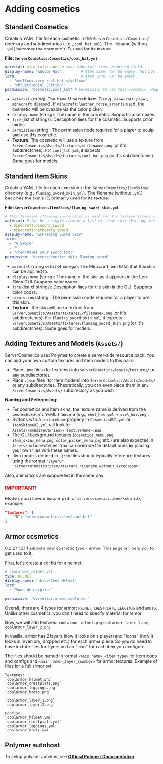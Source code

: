 # Adding cosmetics

## Standard Cosmetics
Create a YAML file for each cosmetic in the `ServerCosmetics/Cosmetics/` directory and subdirectories (e.g., `cool_hat.yml`). The filename (without `.yml`) becomes the cosmetic's ID, used for its texture.

**File: `ServerCosmetics/Cosmetics/cool_hat.yml`**
```yaml
material: minecraft:paper # Base Minecraft item. Required field.
display-name: "&bCool Hat"         # Item Name. Can be empty, but not recommended.
lore:                              # Item Lore. Can be empty.
  - "<yellow> very cool hat.</yellow>"
  - "<blue>Special Edition!"
permission: "cosmetic.cool_hat" # Permission to use this cosmetic. Required field.
```

*   `material` (string): The base Minecraft item ID (e.g., `minecraft:paper`, `minecraft:diamond`). If `minecraft:leather_horse_armor` is used, the cosmetic will be dyeable via the color picker.
*   `display-name` (string): The name of the cosmetic. Supports color codes.
*   `lore` (list of strings): Description lines for the cosmetic. Supports color codes.
*   `permission` (string): The permission node required for a player to equip and use this cosmetic.
*   **Texture**: The cosmetic will use a texture from `ServerCosmetics/Assets/textures/<filename>.png` (or it's subdirectories). For `cool_hat.yml`, it expects `ServerCosmetics/Assets/textures/cool_hat.png` (or it's subdirectories). Same goes for models.



## Standard Item Skins

Create a YAML file for each item skin in the `ServerCosmetics/ItemSkins/` directory (e.g., `flaming_sword_skin.yml`). The filename (without `.yml`) becomes the skin's ID, primarily used for its texture.

**File: `ServerCosmetics/ItemSkins/flaming_sword_skin.yml`**
```yaml
# This filename (flaming_sword_skin) is used for the texture (flaming_sword_skin.png in Assets/textures/)
material: # Can be a single item or a list of items this skin applies to
  - minecraft:diamond_sword
  - minecraft:netherite_sword
display-name: "&cFlaming Sword Skin"
lore:
  - "A Sword"
  - ""
  - "<red>Makes your sword hot!"
permission: "servercosmetics.skin.flaming_sword"
```

*   `material` (string or list of strings): The Minecraft item ID(s) that this skin can be applied to.
*   `display-name` (string): The name of the skin as it appears in the Item Skins GUI. Supports color codes.
*   `lore` (list of strings): Description lines for the skin in the GUI. Supports color codes.
*   `permission` (string): The permission node required for a player to use this skin.
*   **Texture**: The skin will use a texture from `ServerCosmetics/Assets/textures/<filename>.png` (or it's subdirectories). For `flaming_sword_skin.yml`, it expects `ServerCosmetics/Assets/textures/flaming_sword_skin.png` (or it's subdirectories). Same goes for models.

## Adding Textures and Models (`Assets/`)

ServerCosmetics uses Polymer to create a server-side resource pack. You can add your own custom textures and item models to this pack.

*   Place `.png` files (for textures) into `ServerCosmetics/Assets/textures/` or any subdirectories.
*   Place `.json` files (for item models) into `ServerCosmetics/Assets/models/` or any subdirectories.
Theoretically, you can even place them in any `ServerCosmetics/Assets/` subdirectory as you wish.


**Naming and Referencing:**
*   For cosmetics and item skins, the texture name is derived from the cosmetic/skin's YAML filename (e.g., `cool_hat.yml` -> `cool_hat.png`).
*   Buttons with a `textureName` property in `CosmeticsGUI.yml` or `ItemSkinsGUI.yml` will look for `Assets/<subdirectories>/<textureName>.png` .
*   The GUI background textures (`cosmetics_menu.png`, `item_skins_menu.png`, `color_picker_menu.png` etc.) are also expected in `Assets/` subdirectories. You can override the default ones by placing your own files with these names.
*   Item models defined in `.json` files should typically reference textures using the format `"layer0": "servercosmetics:item/<texture_filename_without_extension>"`.

Also, animations are suppoerted in the same way.

###  <span style="color:red;">IMPORTANT!</span>
Models must have a texture path of `servercosmetics:item/<skinid>`, example:
```json
"textures": {
    "0": "servercosmetics:item/cool_hat"
}
```

## Armor cosmetics
0.2.2+1.21.1 added a new cosmetic type - armor. This page will help you to get used to it.

First, let's create a config for a helmet.
```yml
# coolarmor_helmet.yml
type: HELMET
display-name: "<blue>Cool Helmet"
lore:
  - "Some description"

permission: "cosmetics.armor.coolarmor"
```
Overall, there are 4 types for armor: `HELMET`, `CHESTPLATE`, `LEGGINGS` and `BOOTS`. Unlike other cosmetics, you don't need to specify material for armor.

Now, we will add textures:
`coolarmor_helmet.png`
`coolarmor_layer_1.png`
`coolarmor_layer_2.png`

In vanilla, armor has 2 layers (how it looks on a player) and "icons" (how it looks in inventory, dropped etc.) for each armor piece. So you do need to have texture files for layers and an "icon" for each item you configure.


The files should be named in format
`<main name>_<item type>` for item icons and configs and `<main name>_layer_<number>` for armor textures.
Example of files for a full armor set:
```
Textures:
`coolarmor_helmet.png`
`coolarmor_chestplate.png`
`coolarmor_leggings.png`
`coolarmor_boots.png`

`coolarmor_layer_1.png`
`coolarmor_layer_2.png`

Configs:
`coolarmor_helmet.yml`
`coolarmor_chestplate.yml`
`coolarmor_leggings.yml`
`coolarmor_boots.yml`
```



## Polymer autohost
To setup polymer autohost see **[Official Polymer Documentation](https://polymer.pb4.eu/latest/user/resource-pack-hosting/)**